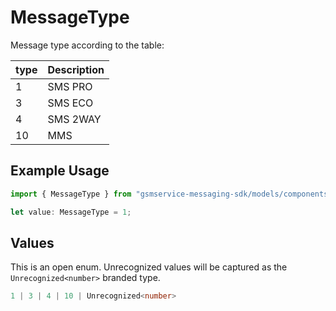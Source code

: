 # MessageType

Message type according to the table:
    
|type|Description|
|----|-----------|
|  1 | SMS PRO   |
|  3 | SMS ECO   |
|  4 | SMS 2WAY  |
| 10 | MMS       |

## Example Usage

```typescript
import { MessageType } from "gsmservice-messaging-sdk/models/components";

let value: MessageType = 1;
```

## Values

This is an open enum. Unrecognized values will be captured as the `Unrecognized<number>` branded type.

```typescript
1 | 3 | 4 | 10 | Unrecognized<number>
```